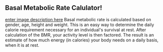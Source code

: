 ## Basal Metabolic Rate Calulator!
[enter image description here](https://zupimages.net/up/20/41/6wgf.png)
Basal metabolic rate is calculated based on gender, age, height and weight. This is an easy way to determine the daily calorie requirement necessary for an individual's survival at rest.
After calculation of the BMR, your activity level is then factored. The result is an estimate of how much energy (in calories) your body needs on a daily basis, when it is at rest.